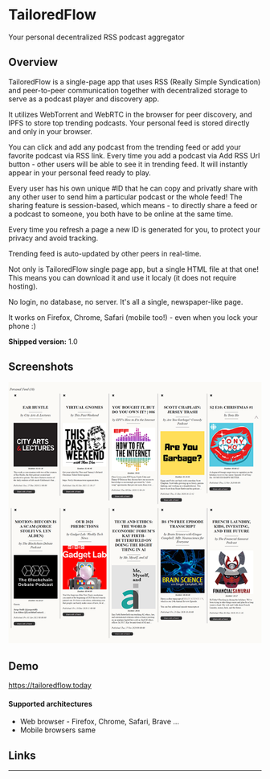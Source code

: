 # TailoredFlow 
Your personal decentralized RSS podcast aggregator

## Overview

TailoredFlow is a single-page app that uses RSS (Really Simple Syndication) and peer-to-peer communication together with decentralized storage to serve as a podcast player and discovery app.

It utilizes WebTorrent and WebRTC in the browser for peer discovery, and IPFS to store top trending podcasts. Your personal feed is stored directly and only in your browser.

You can click and add any podcast from the trending feed or add your favorite podcast via RSS link. Every time you add a podcast via Add RSS Url button - other users will be able to see it in trending feed. It will instantly appear in your personal feed ready to play.

Every user has his own unique #ID that he can copy and privatly share with any other user to send him a particular podcast or the whole feed! The sharing feature is session-based, which means - to directly share a feed or a podcast to someone, you both have to be online at the same time.

Every time you refresh a page a new ID is generated for you, to protect your privacy and avoid tracking.

Trending feed is auto-updated by other peers in real-time.

Not only is TailoredFlow single page app, but a single HTML file at that one! This means you can download it and use it localy (it does not require hosting).

No login, no database, no server. It's all a single, newspaper-like page.

It works on Firefox, Chrome, Safari (mobile too!) - even when you lock your phone :)

**Shipped version:** 1.0

## Screenshots
![screenshot](tf.png)

## Demo

https://tailoredflow.today

#### Supported architectures

* Web browser - Firefox, Chrome, Safari, Brave ...
* Mobile browsers same

## Links


---


